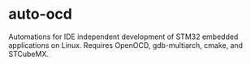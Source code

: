 # auto-ocd
Automations for IDE independent development of STM32 embedded applications on Linux.  Requires OpenOCD, gdb-multiarch, cmake, and STCubeMX.
